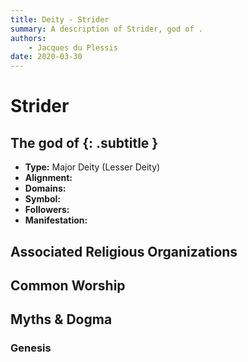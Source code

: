 ```yaml
---
title: Deity - Strider
summary: A description of Strider, god of .
authors:
    - Jacques du Plessis
date: 2020-03-30
---
```

# Strider
## The god of  {: .subtitle }

* **Type:** Major Deity (Lesser Deity)
* **Alignment:** 
* **Domains:** 
* **Symbol:** 
* **Followers:** 
* **Manifestation:**  

## Associated Religious Organizations

## Common Worship

## Myths & Dogma
### Genesis